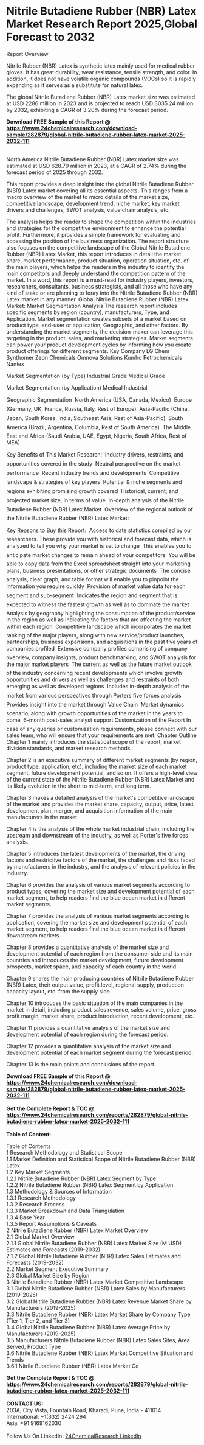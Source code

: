<h1>Nitrile Butadiene Rubber (NBR) Latex Market Research Report 2025,Global Forecast to 2032</h1><p>Report Overview</p><p>
Nitrile Rubber (NBR) Latex is synthetic latex mainly used for medical rubber gloves. It has great durability, wear resistance, tensile strength, and color. In addition, it does not have volatile organic compounds (VOCs) so it is rapidly expanding as it serves as a substitute for natural latex.</p><p>
The global Nitrile Butadiene Rubber (NBR) Latex market size was estimated at USD 2286 million in 2023 and is projected to reach USD 3035.24 million by 2032, exhibiting a CAGR of 3.20% during the forecast period.</p><div><b>Download FREE Sample of this Report @ 
            <a href="https://www.24chemicalresearch.com/download-sample/282879/global-nitrile-butadiene-rubber-latex-market-2025-2032-111">
            https://www.24chemicalresearch.com/download-sample/282879/global-nitrile-butadiene-rubber-latex-market-2025-2032-111</a></b></div><br><p>
North America Nitrile Butadiene Rubber (NBR) Latex market size was estimated at USD 628.79 million in 2023, at a CAGR of 2.74% during the forecast period of 2025 through 2032.</p><p>
This report provides a deep insight into the global Nitrile Butadiene Rubber (NBR) Latex market covering all its essential aspects. This ranges from a macro overview of the market to micro details of the market size, competitive landscape, development trend, niche market, key market drivers and challenges, SWOT analysis, value chain analysis, etc.</p><p>
The analysis helps the reader to shape the competition within the industries and strategies for the competitive environment to enhance the potential profit. Furthermore, it provides a simple framework for evaluating and accessing the position of the business organization. The report structure also focuses on the competitive landscape of the Global Nitrile Butadiene Rubber (NBR) Latex Market, this report introduces in detail the market share, market performance, product situation, operation situation, etc. of the main players, which helps the readers in the industry to identify the main competitors and deeply understand the competition pattern of the market.
In a word, this report is a must-read for industry players, investors, researchers, consultants, business strategists, and all those who have any kind of stake or are planning to foray into the Nitrile Butadiene Rubber (NBR) Latex market in any manner.
Global Nitrile Butadiene Rubber (NBR) Latex Market: Market Segmentation Analysis
The research report includes specific segments by region (country), manufacturers, Type, and Application. Market segmentation creates subsets of a market based on product type, end-user or application, Geographic, and other factors. By understanding the market segments, the decision-maker can leverage this targeting in the product, sales, and marketing strategies. Market segments can power your product development cycles by informing how you create product offerings for different segments.
Key Company
LG Chem
Synthomer
Zeon Chemicals
Omnova Solutions
Kumho Petrochemicals
Nantex</p><p>
Market Segmentation (by Type)
Industrial Grade
Medical Grade</p><p>
Market Segmentation (by Application)
Medical
Industrial</p><p>
Geographic Segmentation
 North America (USA, Canada, Mexico)
 Europe (Germany, UK, France, Russia, Italy, Rest of Europe)
 Asia-Pacific (China, Japan, South Korea, India, Southeast Asia, Rest of Asia-Pacific)
 South America (Brazil, Argentina, Columbia, Rest of South America)
 The Middle East and Africa (Saudi Arabia, UAE, Egypt, Nigeria, South Africa, Rest of MEA)</p><p>
Key Benefits of This Market Research:
 Industry drivers, restraints, and opportunities covered in the study
 Neutral perspective on the market performance
 Recent industry trends and developments
 Competitive landscape &amp; strategies of key players
 Potential &amp; niche segments and regions exhibiting promising growth covered
 Historical, current, and projected market size, in terms of value
 In-depth analysis of the Nitrile Butadiene Rubber (NBR) Latex Market
 Overview of the regional outlook of the Nitrile Butadiene Rubber (NBR) Latex Market:</p><p>
Key Reasons to Buy this Report:
 Access to date statistics compiled by our researchers. These provide you with historical and forecast data, which is analyzed to tell you why your market is set to change
 This enables you to anticipate market changes to remain ahead of your competitors
 You will be able to copy data from the Excel spreadsheet straight into your marketing plans, business presentations, or other strategic documents
 The concise analysis, clear graph, and table format will enable you to pinpoint the information you require quickly
 Provision of market value data for each segment and sub-segment
 Indicates the region and segment that is expected to witness the fastest growth as well as to dominate the market
 Analysis by geography highlighting the consumption of the product/service in the region as well as indicating the factors that are affecting the market within each region
 Competitive landscape which incorporates the market ranking of the major players, along with new service/product launches, partnerships, business expansions, and acquisitions in the past five years of companies profiled
 Extensive company profiles comprising of company overview, company insights, product benchmarking, and SWOT analysis for the major market players
 The current as well as the future market outlook of the industry concerning recent developments which involve growth opportunities and drivers as well as challenges and restraints of both emerging as well as developed regions
 Includes in-depth analysis of the market from various perspectives through Porters five forces analysis
 Provides insight into the market through Value Chain
 Market dynamics scenario, along with growth opportunities of the market in the years to come
 6-month post-sales analyst support
Customization of the Report
In case of any queries or customization requirements, please connect with our sales team, who will ensure that your requirements are met.
Chapter Outline
Chapter 1 mainly introduces the statistical scope of the report, market division standards, and market research methods.</p><p>
Chapter 2 is an executive summary of different market segments (by region, product type, application, etc), including the market size of each market segment, future development potential, and so on. It offers a high-level view of the current state of the Nitrile Butadiene Rubber (NBR) Latex Market and its likely evolution in the short to mid-term, and long term.</p><p>
Chapter 3 makes a detailed analysis of the market's competitive landscape of the market and provides the market share, capacity, output, price, latest development plan, merger, and acquisition information of the main manufacturers in the market.</p><p>
Chapter 4 is the analysis of the whole market industrial chain, including the upstream and downstream of the industry, as well as Porter's five forces analysis.</p><p>
Chapter 5 introduces the latest developments of the market, the driving factors and restrictive factors of the market, the challenges and risks faced by manufacturers in the industry, and the analysis of relevant policies in the industry.</p><p>
Chapter 6 provides the analysis of various market segments according to product types, covering the market size and development potential of each market segment, to help readers find the blue ocean market in different market segments.</p><p>
Chapter 7 provides the analysis of various market segments according to application, covering the market size and development potential of each market segment, to help readers find the blue ocean market in different downstream markets.</p><p>
Chapter 8 provides a quantitative analysis of the market size and development potential of each region from the consumer side and its main countries and introduces the market development, future development prospects, market space, and capacity of each country in the world.</p><p>
Chapter 9 shares the main producing countries of Nitrile Butadiene Rubber (NBR) Latex, their output value, profit level, regional supply, production capacity layout, etc. from the supply side.</p><p>
Chapter 10 introduces the basic situation of the main companies in the market in detail, including product sales revenue, sales volume, price, gross profit margin, market share, product introduction, recent development, etc.</p><p>
Chapter 11 provides a quantitative analysis of the market size and development potential of each region during the forecast period.</p><p>
Chapter 12 provides a quantitative analysis of the market size and development potential of each market segment during the forecast period.</p><p>
Chapter 13 is the main points and conclusions of the report.</p><p>
</p><div><b>Download FREE Sample of this Report @ 
            <a href="https://www.24chemicalresearch.com/download-sample/282879/global-nitrile-butadiene-rubber-latex-market-2025-2032-111">
            https://www.24chemicalresearch.com/download-sample/282879/global-nitrile-butadiene-rubber-latex-market-2025-2032-111</a></b></div><br><div><b>Get the Complete Report & TOC @ 
            <a href="https://www.24chemicalresearch.com/reports/282879/global-nitrile-butadiene-rubber-latex-market-2025-2032-111">
            https://www.24chemicalresearch.com/reports/282879/global-nitrile-butadiene-rubber-latex-market-2025-2032-111</a></b></div><br>
            <b>Table of Content:</b><p>Table of Contents<br />
1 Research Methodology and Statistical Scope<br />
1.1 Market Definition and Statistical Scope of Nitrile Butadiene Rubber (NBR) Latex<br />
1.2 Key Market Segments<br />
1.2.1 Nitrile Butadiene Rubber (NBR) Latex Segment by Type<br />
1.2.2 Nitrile Butadiene Rubber (NBR) Latex Segment by Application<br />
1.3 Methodology & Sources of Information<br />
1.3.1 Research Methodology<br />
1.3.2 Research Process<br />
1.3.3 Market Breakdown and Data Triangulation<br />
1.3.4 Base Year<br />
1.3.5 Report Assumptions & Caveats<br />
2 Nitrile Butadiene Rubber (NBR) Latex Market Overview<br />
2.1 Global Market Overview<br />
2.1.1 Global Nitrile Butadiene Rubber (NBR) Latex Market Size (M USD) Estimates and Forecasts (2019-2032)<br />
2.1.2 Global Nitrile Butadiene Rubber (NBR) Latex Sales Estimates and Forecasts (2019-2032)<br />
2.2 Market Segment Executive Summary<br />
2.3 Global Market Size by Region<br />
3 Nitrile Butadiene Rubber (NBR) Latex Market Competitive Landscape<br />
3.1 Global Nitrile Butadiene Rubber (NBR) Latex Sales by Manufacturers (2019-2025)<br />
3.2 Global Nitrile Butadiene Rubber (NBR) Latex Revenue Market Share by Manufacturers (2019-2025)<br />
3.3 Nitrile Butadiene Rubber (NBR) Latex Market Share by Company Type (Tier 1, Tier 2, and Tier 3)<br />
3.4 Global Nitrile Butadiene Rubber (NBR) Latex Average Price by Manufacturers (2019-2025)<br />
3.5 Manufacturers Nitrile Butadiene Rubber (NBR) Latex Sales Sites, Area Served, Product Type<br />
3.6 Nitrile Butadiene Rubber (NBR) Latex Market Competitive Situation and Trends<br />
3.6.1 Nitrile Butadiene Rubber (NBR) Latex Market Co</p><div><b>Get the Complete Report & TOC @ 
            <a href="https://www.24chemicalresearch.com/reports/282879/global-nitrile-butadiene-rubber-latex-market-2025-2032-111">
            https://www.24chemicalresearch.com/reports/282879/global-nitrile-butadiene-rubber-latex-market-2025-2032-111</a></b></div><br><b>CONTACT US:</b><br>
            203A, City Vista, Fountain Road, Kharadi, Pune, India - 411014<br>
            International: +1(332) 2424 294<br>
            Asia: +91 9169162030 <br><br>
            Follow Us On LinkedIn: <a href="https://www.linkedin.com/company/24chemicalresearch/">24ChemicalResearch LinkedIn</a>